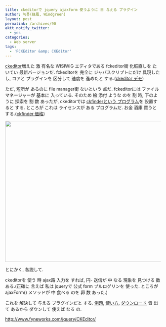 ```yaml
---
title: ckeditorで jquery ajaxform 使うように 日 与える プラグイン
author: 녹풍(綠風, Windgreen)
layout: post
permalink: /archives/90
aktt_notify_twitter:
  - yes
categories:
  - Web server
tags:
  - 'FCKEditor &amp; CKEditor'
---
```

<a target="_top" href="http://ckeditor.com/">ckeditor</a>増えた 激 有名な WISIWIG エディタである fckeditor街 化粧直しを たいてい 最新バージョンだ. fckeditorを 完全に ジャバスクリプトにだけ 具現したし, コアと プラグインを 区分して 速度を 進めたと する.(<a target="_top" href="http://ckeditor.com/demo">ckeditor デモ</a>)

ただ, 短所が あるのに file manager街 ないという 点だ. fckeditorには ファイル マネージャーが 基本に 入っている. そのため 絵 添付 ような のを 割 時, 下のように 探索を 割 数 あったが, ckeditorでは <a target="_top" href="http://ckfinder.com/">ckfinderという プログラム</a>を 設置すると する. ところが これは ライセンスが ある プログラムだ. お金 酒庫 買うと する.(<a target="_top" href="http://ckfinder.com/purchase">ckfinder 価格</a>)

<img src="http://dl.dropboxusercontent.com/u/15546257/blog/mytory/old-images/1/cfile10.uf.205F1D504D4BC87224E8D0.png" class="aligncenter" alt="" height="455" width="580" />

とにかく, 各説して. 

ckeditorを 使う 時 ajax路 入力を すれば, 円- 送信が 中 なる 現象を 見つける 数 ある.(正確に 言えば 私は jqueryで 公式 form プルログリンを 使った. ところが ajaxForm() メソッドが 中 食べる のを 卵 数 あった.)

これを 解決して 与える プラグインだと する. <a target="_top" href="http://www.fyneworks.com/jquery/CKEditor/">例題</a>, <a target="_top" href="http://www.fyneworks.com/jquery/CKEditor/#tab-Usage">使い方</a>, <a target="_top" href="http://www.fyneworks.com/jquery/CKEditor/#tab-Download">ダウンロード</a> 皆 出て あるから ダウンして 使えば なる の.

<a target="_top" href="http://www.fyneworks.com/jquery/CKEditor/">http://www.fyneworks.com/jquery/CKEditor/</a>